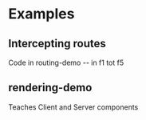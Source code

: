 # Examples

## Intercepting routes

Code in routing-demo -- in f1 tot f5

## rendering-demo

Teaches Client and Server components
